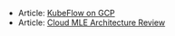* Article: [KubeFlow on GCP](https://cloud.google.com/blog/products/gcp/simplifying-machine-learning-on-open-hybrid-clouds-with-kubeflow)
* Article: [Cloud MLE Architecture Review](https://cloud.google.com/ml-engine/docs/tensorflow/technical-overview)